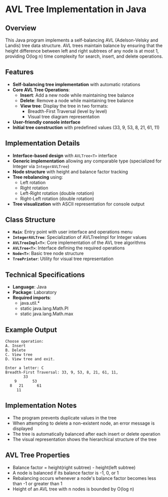 # AVL Tree Implementation in Java

## Overview
This Java program implements a self-balancing AVL (Adelson-Velsky and Landis) tree data structure. AVL trees maintain balance by ensuring that the height difference between left and right subtrees of any node is at most 1, providing O(log n) time complexity for search, insert, and delete operations.

## Features
- **Self-balancing tree implementation** with automatic rotations
- **Core AVL Tree Operations**:
  - **Insert**: Add a new node while maintaining tree balance
  - **Delete**: Remove a node while maintaining tree balance
  - **View tree**: Display the tree in two formats:
    - Breadth-First Traversal (level by level)
    - Visual tree diagram representation
- **User-friendly console interface**
- **Initial tree construction** with predefined values (33, 9, 53, 8, 21, 61, 11)

## Implementation Details
- **Interface-based design** with `AVLTree<T>` interface
- **Generic implementation** allowing any comparable type (specialized for Integer via `IntegerAVLTree`)
- **Node structure** with height and balance factor tracking
- **Tree rebalancing** using:
  - Left rotation
  - Right rotation
  - Left-Right rotation (double rotation)
  - Right-Left rotation (double rotation)
- **Tree visualization** with ASCII representation for console output

## Class Structure
- **`Main`**: Entry point with user interface and operations menu
- **`IntegerAVLTree`**: Specialization of AVLTreeImpl for Integer values
- **`AVLTreeImpl<T>`**: Core implementation of the AVL tree algorithms
- **`AVLTree<T>`**: Interface defining the required operations
- **`Node<T>`**: Basic tree node structure
- **`TreePrinter`**: Utility for visual tree representation

## Technical Specifications
- **Language**: Java
- **Package**: Laboratory
- **Required imports**: 
  - java.util.*
  - static java.lang.Math.PI
  - static java.lang.Math.max

## Example Output

```
Choose operation:
A. Insert
B. Delete
C. View tree
D. View tree and exit.

Enter a letter: C
Breadth-First Traversal: 33, 9, 53, 8, 21, 61, 11, 
        33        
    9       53    
  8   21      61  
     11          
```

## Implementation Notes
- The program prevents duplicate values in the tree
- When attempting to delete a non-existent node, an error message is displayed
- The tree is automatically balanced after each insert or delete operation
- The visual representation shows the hierarchical structure of the tree

## AVL Tree Properties
- Balance factor = height(right subtree) - height(left subtree)
- A node is balanced if its balance factor is -1, 0, or 1
- Rebalancing occurs whenever a node's balance factor becomes less than -1 or greater than 1
- Height of an AVL tree with n nodes is bounded by O(log n)
